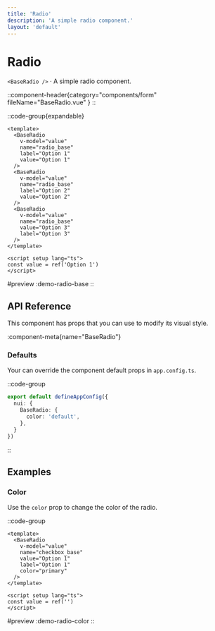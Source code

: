 ```yaml
---
title: 'Radio'
description: 'A simple radio component.'
layout: 'default'
---
```


# Radio

`<BaseRadio />` · A simple radio component.

::component-header{category="components/form" fileName="BaseRadio.vue" }
::

::code-group{expandable}

```vue [DemoRadioBase.vue]
<template>
  <BaseRadio
    v-model="value"
    name="radio_base"
    label="Option 1"
    value="Option 1"
  />
  <BaseRadio
    v-model="value"
    name="radio_base"
    label="Option 2"
    value="Option 2"
  />
  <BaseRadio
    v-model="value"
    name="radio_base"
    value="Option 3"
    label="Option 3"
  />
</template>

<script setup lang="ts">
const value = ref('Option 1')
</script>
```

#preview
:demo-radio-base
::

## API Reference

This component has props that you can use to modify its visual style.

:component-meta{name="BaseRadio"}

### Defaults

Your can override the component default props in `app.config.ts`.

::code-group

```ts [app.config.ts]
export default defineAppConfig({
  nui: {
    BaseRadio: {
      color: 'default',
    },
  }
})
```
::

## Examples

### Color

Use the `color` prop to change the color of the radio.

::code-group

```vue [DemoCheckboxColor.vue]
<template>
  <BaseRadio
    v-model="value"
    name="checkbox_base"
    value="Option 1"
    label="Option 1"
    color="primary"
  />
</template>

<script setup lang="ts">
const value = ref('')
</script>
```

#preview
:demo-radio-color
::